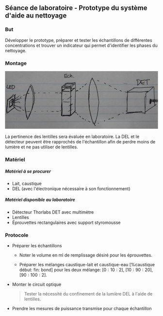 ## Séance de laboratoire - Prototype du système d'aide au nettoyage

### But

Développer le prototype, préparer et tester les échantillons de différentes concentrations et trouver un indicateur qui permet d'identifier les phases du nettoyage.


### Montage

![Schéma du montage possible](schemaProto.png)

La pertinence des lentilles sera évaluée en laboratoire. La DEL et le détecteur peuvent être rapprochés de l'échantillon afin de perdre moins de lumière et ne pas utiliser de lentilles. 


### Matériel

##### Matériel à se procurer

- Lait, caustique
- DEL (avec l'électronique nécessaire à son fonctionnement)

##### Matériel disponible au laboratoire

- Détecteur Thorlabs DET avec multimètre
- Lentilles
- Éprouvettes rectangulaires avec support styromousse


### Protocole

- Préparer les échantillons

  - Noter le volume en ml de remplissage désiré pour les éprouvettes.

  - Préparer les mélanges caustique-lait et caustique-eau [%caustique début: fin: bond] pour les deux mélange: $[0:10:2]$, $[10:90:20]$, $[90:100:2]$. 

- Monter le circuit optique

  > Tester la nécessité du confinement de la lumière DEL à l'aide de lentilles.

- Prendre les mesures de puissance transmise pour chaque échantillon